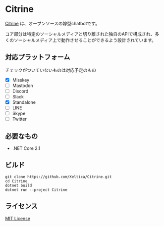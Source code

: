 # Citrine

[Citrine](https://citringo.net/char.html?citrine) は、オープンソースの嫁型chatbotです。

コア部分は特定のソーシャルメディアと切り離された独自のAPIで構成され、多くのソーシャルメディア上で動作させることができるよう設計されています。

## 対応プラットフォーム

チェックがついていないものは対応予定のもの

- [x] Misskey
- [ ] Mastodon
- [ ] Discord
- [ ] Slack
- [x] Standalone
- [ ] LINE
- [ ] Skype
- [ ] Twitter

## 必要なもの

- .NET Core 2.1

## ビルド

```
git clone https://github.com/Xeltica/Citrine.git
cd Citrine
dotnet build
dotnet run --project Citrine
```

## ライセンス

[MIT License](LICENSE)
